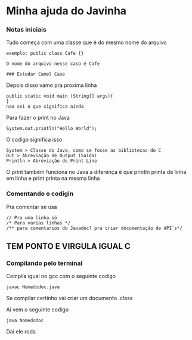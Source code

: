 # Minha ajuda do Javinha

### Notas iniciais
Tudo começa com uma classe que é do mesmo nome do arquivo

    exemplo: public class Cafe {}

    O nome do arquivo nesse caso é Cafe

    ### Estudar Camel Case

Depois disso vamo pra proxima linha 

    public static void main (String[] args){
    }
    nao sei o que significa ainda

Para fazer o print no Java

    System.out.println("Hello World");

O codigo significa isso

    System > Classe do Java, como se fosse as bibliotecas do C
    Out > Abreviação de Output (Saída)
    Println > Abreviação de Print Line

O print também funciona no Java a diferença é que println printa de linha em linha e print printa na mesma linha

### Comentando o codigin
Pra comentar se usa

    // Pra uma linha só
    /* Para varias linhas */
    /** para comentarios do Javadoc? pra criar documentação de API`s*/

## TEM PONTO E VIRGULA IGUAL C

### Compilando pelo terminal

Compila igual no gcc com o seguinte codigo

    javac Nomedodoc.java

Se compilar certinho vai criar um documento .class

Ai vem o seguinte codigo 
    
    java Nomedodoc

Dai ele roda